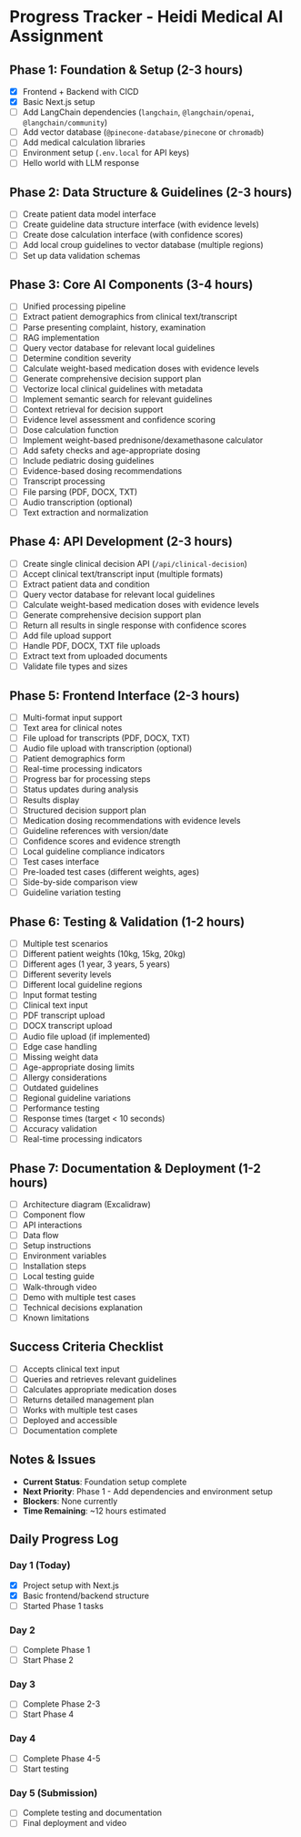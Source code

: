 # Progress Tracker - Heidi Medical AI Assignment

## Phase 1: Foundation & Setup (2-3 hours)
- [x] Frontend + Backend with CICD
- [x] Basic Next.js setup
- [ ] Add LangChain dependencies (`langchain`, `@langchain/openai`, `@langchain/community`)
- [ ] Add vector database (`@pinecone-database/pinecone` or `chromadb`)
- [ ] Add medical calculation libraries
- [ ] Environment setup (`.env.local` for API keys)
- [ ] Hello world with LLM response

## Phase 2: Data Structure & Guidelines (2-3 hours)
- [ ] Create patient data model interface
- [ ] Create guideline data structure interface (with evidence levels)
- [ ] Create dose calculation interface (with confidence scores)
- [ ] Add local croup guidelines to vector database (multiple regions)
- [ ] Set up data validation schemas

## Phase 3: Core AI Components (3-4 hours)
- [ ] Unified processing pipeline
- [ ] Extract patient demographics from clinical text/transcript
- [ ] Parse presenting complaint, history, examination
- [ ] RAG implementation
- [ ] Query vector database for relevant local guidelines
- [ ] Determine condition severity
- [ ] Calculate weight-based medication doses with evidence levels
- [ ] Generate comprehensive decision support plan
- [ ] Vectorize local clinical guidelines with metadata
- [ ] Implement semantic search for relevant guidelines
- [ ] Context retrieval for decision support
- [ ] Evidence level assessment and confidence scoring
- [ ] Dose calculation function
- [ ] Implement weight-based prednisone/dexamethasone calculator
- [ ] Add safety checks and age-appropriate dosing
- [ ] Include pediatric dosing guidelines
- [ ] Evidence-based dosing recommendations
- [ ] Transcript processing
- [ ] File parsing (PDF, DOCX, TXT)
- [ ] Audio transcription (optional)
- [ ] Text extraction and normalization

## Phase 4: API Development (2-3 hours)
- [ ] Create single clinical decision API (`/api/clinical-decision`)
- [ ] Accept clinical text/transcript input (multiple formats)
- [ ] Extract patient data and condition
- [ ] Query vector database for relevant local guidelines
- [ ] Calculate weight-based medication doses with evidence levels
- [ ] Generate comprehensive decision support plan
- [ ] Return all results in single response with confidence scores
- [ ] Add file upload support
- [ ] Handle PDF, DOCX, TXT file uploads
- [ ] Extract text from uploaded documents
- [ ] Validate file types and sizes

## Phase 5: Frontend Interface (2-3 hours)
- [ ] Multi-format input support
- [ ] Text area for clinical notes
- [ ] File upload for transcripts (PDF, DOCX, TXT)
- [ ] Audio file upload with transcription (optional)
- [ ] Patient demographics form
- [ ] Real-time processing indicators
- [ ] Progress bar for processing steps
- [ ] Status updates during analysis
- [ ] Results display
- [ ] Structured decision support plan
- [ ] Medication dosing recommendations with evidence levels
- [ ] Guideline references with version/date
- [ ] Confidence scores and evidence strength
- [ ] Local guideline compliance indicators
- [ ] Test cases interface
- [ ] Pre-loaded test cases (different weights, ages)
- [ ] Side-by-side comparison view
- [ ] Guideline variation testing

## Phase 6: Testing & Validation (1-2 hours)
- [ ] Multiple test scenarios
- [ ] Different patient weights (10kg, 15kg, 20kg)
- [ ] Different ages (1 year, 3 years, 5 years)
- [ ] Different severity levels
- [ ] Different local guideline regions
- [ ] Input format testing
- [ ] Clinical text input
- [ ] PDF transcript upload
- [ ] DOCX transcript upload
- [ ] Audio file upload (if implemented)
- [ ] Edge case handling
- [ ] Missing weight data
- [ ] Age-appropriate dosing limits
- [ ] Allergy considerations
- [ ] Outdated guidelines
- [ ] Regional guideline variations
- [ ] Performance testing
- [ ] Response times (target < 10 seconds)
- [ ] Accuracy validation
- [ ] Real-time processing indicators

## Phase 7: Documentation & Deployment (1-2 hours)
- [ ] Architecture diagram (Excalidraw)
- [ ] Component flow
- [ ] API interactions
- [ ] Data flow
- [ ] Setup instructions
- [ ] Environment variables
- [ ] Installation steps
- [ ] Local testing guide
- [ ] Walk-through video
- [ ] Demo with multiple test cases
- [ ] Technical decisions explanation
- [ ] Known limitations

## Success Criteria Checklist
- [ ] Accepts clinical text input
- [ ] Queries and retrieves relevant guidelines
- [ ] Calculates appropriate medication doses
- [ ] Returns detailed management plan
- [ ] Works with multiple test cases
- [ ] Deployed and accessible
- [ ] Documentation complete

## Notes & Issues
- **Current Status**: Foundation setup complete
- **Next Priority**: Phase 1 - Add dependencies and environment setup
- **Blockers**: None currently
- **Time Remaining**: ~12 hours estimated

## Daily Progress Log
### Day 1 (Today)
- [x] Project setup with Next.js
- [x] Basic frontend/backend structure
- [ ] Started Phase 1 tasks

### Day 2
- [ ] Complete Phase 1
- [ ] Start Phase 2

### Day 3
- [ ] Complete Phase 2-3
- [ ] Start Phase 4

### Day 4
- [ ] Complete Phase 4-5
- [ ] Start testing

### Day 5 (Submission)
- [ ] Complete testing and documentation
- [ ] Final deployment and video 